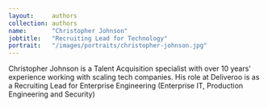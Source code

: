 ```yaml
---
layout:     authors
collection: authors
name:       "Christopher Johnson"
jobtitle:   "Recruiting Lead for Technology"
portrait:   "/images/portraits/christopher-johnson.jpg"
---
```

Christopher Johnson is a Talent Acquisition specialist with over 10 years' experience working with scaling tech companies. His role at Deliveroo is as a Recruiting Lead for Enterprise Engineering (Enterprise IT, Production Engineering and Security)
